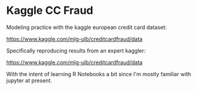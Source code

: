 # Kaggle CC Fraud

Modeling practice with the kaggle european credit card
dataset:

https://www.kaggle.com/mlg-ulb/creditcardfraud/data

Specifically reproducing results from an expert kaggler:

https://www.kaggle.com/mlg-ulb/creditcardfraud/data

With the intent of learning R Notebooks a bit since I'm 
mostly familiar with jupyter at present.
